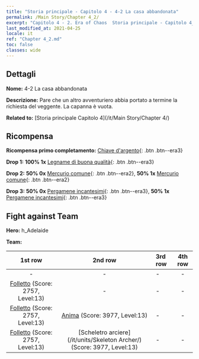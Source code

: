 ```yaml
---
title: "Storia principale - Capitolo 4 - 4-2 La casa abbandonata"
permalink: /Main Story/Chapter 4_2/
excerpt: "Capitolo 4 - 2. Era of Chaos  Storia principale - Capitolo 4_2. 4-2 La casa abbandonata"
last_modified_at: 2021-04-25
locale: it
ref: "Chapter 4_2.md"
toc: false
classes: wide
---
```


## Dettagli

 **Nome:** 4-2 La casa abbandonata

 **Descrizione:** Pare che un altro avventuriero abbia portato a termine la richiesta del veggente. La capanna è vuota.

 **Related to:** [Storia principale Capitolo 4](/it/Main Story/Chapter 4/)

## Ricompensa

 **Ricompensa primo completamento:** [Chiave d'argento](/ItemsIT/con_693/){: .btn .btn--era3}

 **Drop 1:** **100% 1x** [Legname di buona qualità](/ItemsIT/mat_13/){: .btn .btn--era3}

 **Drop 2:** **50% 0x** [Mercurio comune](/ItemsIT/mat_8/){: .btn .btn--era2}, **50% 1x** [Mercurio comune](/ItemsIT/mat_8/){: .btn .btn--era2}

 **Drop 3:** **50% 0x** [Pergamene incantesimi](/ItemsIT/con_694/){: .btn .btn--era3}, **50% 1x** [Pergamene incantesimi](/ItemsIT/con_694/){: .btn .btn--era3}


## Fight against Team
 **Hero:** h_Adelaide

 **Team:**


  | 1st row | 2nd row | 3rd row | 4th row |
  |:----:|:----:|:----|:----:|
  | - | - | - | - |
  | [Folletto](/it/units/Imp/) (Score: 2757, Level:13)  | - | - | - |
  | [Folletto](/it/units/Imp/) (Score: 2757, Level:13)  | [Anima](/it/units/Wight/) (Score: 3977, Level:13)  | - | - |
  | [Folletto](/it/units/Imp/) (Score: 2757, Level:13)  | [Scheletro arciere](/it/units/Skeleton Archer/) (Score: 3977, Level:13)  | - | - |


